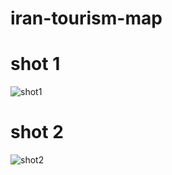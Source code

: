 # iran-tourism-map

# shot 1

![shot1](https://github.com/user-attachments/assets/c9657bf0-1a62-41ae-b1d4-04bbd903e6b9)

# shot 2

![shot2](https://github.com/user-attachments/assets/19509090-9169-4c3e-8cb7-20eaa2520ed8)

